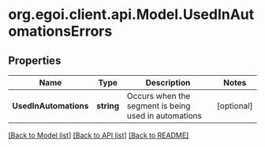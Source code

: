 
# org.egoi.client.api.Model.UsedInAutomationsErrors

## Properties

Name | Type | Description | Notes
------------ | ------------- | ------------- | -------------
**UsedInAutomations** | **string** | Occurs when the segment is being used in automations | [optional] 

[[Back to Model list]](../README.md#documentation-for-models)
[[Back to API list]](../README.md#documentation-for-api-endpoints)
[[Back to README]](../README.md)

